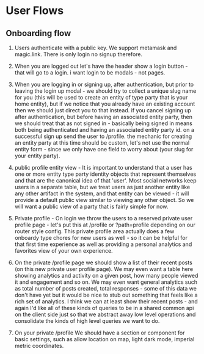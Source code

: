 # User Flows

## Onboarding flow

1) Users authenticate with a public key. We support metamask and magic.link. There is only login no signup therefore.

2) When you are logged out let's have the header show a login button - that will go to a login. i want login to be modals - not pages.

3) When you are logging in or signing up, after authentication, but prior to leaving the login up modal - we should try to collect a unique slug name for you (this will be used to create an entity of type party that is your home entity), but if we notice that you already have an existing account then we should just direct you to that instead. if you cancel signing up after authentication, but before having an associated entity party, then we should treat that as not signed in - basically being signed in means both being authenticated and having an associated entity party id. on a successful sign up send the user to /profile. the mechanic for creating an entity party at this time should be custom, let's not use the normal entity form - since we only have one field to worry about (your slug for your entity party).

4) public profile entity view - It is important to understand that a user has one or more entity type party identity objects that represent themselves and that are the canonical idea of that 'user'. Most social networks keep users in a separate table, but we treat users as just another entity like any other artifact in the system, and that entity can be viewed - it will provide a default public view similar to viewing any other object. So we will want a public view of a party that is fairly simple for now.

5) Private profile - On login we throw the users to a reserved private user profile page - let's put this at /profile or ?path=profile depending on our router style config. This private profile area actually does a few onboardy type chores for new users as well - so it can be helpful for that first time experience as well as providing a personal analytics and favorites view of your own experience.

6) On the private /profile page we should show a list of their recent posts (on this new private user profile page). We may even want a table here showing analytics and activity on a given post, how many people viewed it and engagement and so on. We may even want general analytics such as total number of posts created, total responses - some of this data we don't have yet but it would be nice to stub out something that feels like a rich set of analytics. I think we can at least show their recent posts - and again I'd like all of these kinds of queries to be in a shared common api on the client side just so that we abstract away low level operations and consolidate the kinds of high level queries we want to do.

7) On your private /profile We should have a section or component for basic settings, such as allow location on map, light dark mode, imperial metric coordinates.
